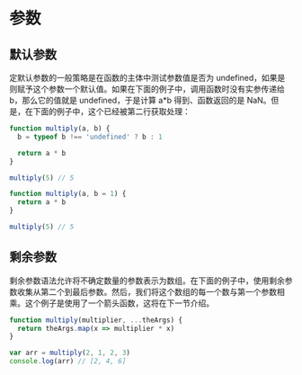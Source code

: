 # 参数

## 默认参数

定默认参数的一般策略是在函数的主体中测试参数值是否为 undefined，如果是则赋予这个参数一个默认值。如果在下面的例子中，调用函数时没有实参传递给 b，那么它的值就是 undefined，于是计算 a\*b 得到、函数返回的是 NaN。但是，在下面的例子中，这个已经被第二行获取处理：

```js
function multiply(a, b) {
  b = typeof b !== 'undefined' ? b : 1

  return a * b
}

multiply(5) // 5
```

```js
function multiply(a, b = 1) {
  return a * b
}

multiply(5) // 5
```

## 剩余参数

剩余参数语法允许将不确定数量的参数表示为数组。在下面的例子中，使用剩余参数收集从第二个到最后参数。然后，我们将这个数组的每一个数与第一个参数相乘。这个例子是使用了一个箭头函数，这将在下一节介绍。

```js
function multiply(multiplier, ...theArgs) {
  return theArgs.map(x => multiplier * x)
}

var arr = multiply(2, 1, 2, 3)
console.log(arr) // [2, 4, 6]
```
